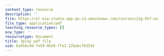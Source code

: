 ```yaml
---
content_type: resource
description: ''
file: https://ol-ocw-studio-app-qa.s3.amazonaws.com/courses/21g-027-asia-in-the-modern-world-images-representations-fall-2016/ba918c4d7e599b28ffe122babcf63543_cDw2dF6vWlQ.pdf
file_type: application/pdf
learning_resource_types: []
ocw_type: ''
resourcetype: Document
title: 3play pdf file
uid: ba918c4d-7e59-9b28-ffe1-22babcf63543
---
```

